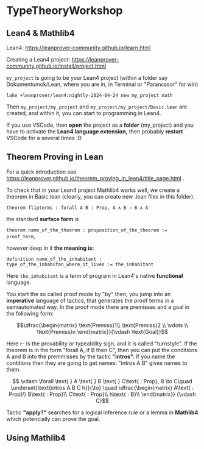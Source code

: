 # TypeTheoryWorkshop

## Lean4 & Mathlib4

Lean4: https://leanprover-community.github.io/learn.html

Creating a Lean4 project: https://leanprover-community.github.io/install/project.html 

````my_project```` is going to be your Lean4 project (within a folder say Dokumentumok/Lean, where you are in, in Terminal or "Parancssor" for win)  

````terminal
lake +leanprover/lean4:nightly-2024-04-24 new my_project math
````

Then ````my_project/my_project```` and ````my_project/my_project/Basic.lean```` are created, and within it, you can start to programming in Lean4.  

If you use VSCode, then **open** the project as a **folder** (my_project) and you have to activate the **Lean4 language extension,** then probably **restart** VSCode for a several times :D

## Theorem Proving in Lean

For a quick introduction see https://leanprover.github.io/theorem_proving_in_lean4/title_page.html .

To check that in your Lean4 project Mathlib4 works well, we create a theorem in Basic.lean (clearly, you can create new .lean files in this folder).

````lean
theorem flipterms : forall A B : Prop, A ∧ B → B ∧ A
````
the standard **surface form** is

````theorem name_of_the_theorem : proposition_of_the_theorem := proof_term````, 

however deep in it **the meaning is:**

````definition name_of_the_inhabitant : type_of_the_inhabitan_where_it_lives := the_inhabitant````

Here ````the_inhabitant```` is a term of program in Lean4's native **functional** language.

You start the so called proof mode by "by" then, you jump into an **imperative** language of tactics, that generates the proof terms in a semiautomated way. In the proof mode there are premisses and a goal in the following form: 

$$\dfrac{\begin{matrix}
\text{Premiss}1\\ 
\text{Premiss}2  \\  
\vdots \\
\text{Premiss}n
\end{matrix}}{\vdash \text{Goal}}$$

Here $\vdash$ is the provability or typeability sign, and it is called "turnstyle". If the theorem is in the form "forall A, if B then C", then you can put the conditions A and B into the premmisses by the tactic **"intros".** If you name the contitions then they are going to get names: "intros A B" gives names to them. 

$$
\vdash \forall \text{ } A \text{ } B \text{ } C\text{ : Prop}, B \to C\quad
\underset{\text{intros A B C h}}{\to} \quad
\dfrac{\begin{matrix}
A\text{ : Prop}\\ 
B\text{ : Prop}\\  
C\text{ : Prop}\\
h\text{ : B}\\
\end{matrix}}
{\vdash C}$$

Tactic **"apply?"** searches for a logical inference rule or a lemma in **Mathlib4** which potencially can prove the goal.

## Using Mathlib4

